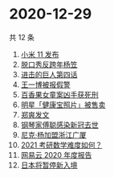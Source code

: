 # 2020-12-29

共 12 条

<!-- BEGIN -->
<!-- 最后更新时间 Tue Dec 29 2020 11:17:14 GMT+0800 (CST) -->
1. [小米 11 发布](https://www.zhihu.com/search?q=小米11)
1. [脱口秀反跨年杨笠](https://www.zhihu.com/search?q=杨笠)
1. [进击的巨人第四话](https://www.zhihu.com/search?q=进击的巨人)
1. [王一博被报假警](https://www.zhihu.com/search?q=王一博)
1. [百香果女童案凶手获死刑](https://www.zhihu.com/search?q=百香果女童)
1. [明星「健康宝照片」被售卖](https://www.zhihu.com/search?q=健康宝明星)
1. [郑爽发文](https://www.zhihu.com/search?q=郑爽)
1. [钢琴家傅聪感染新冠去世](https://www.zhihu.com/search?q=傅聪去世)
1. [尼克·杨加盟浙江广厦](https://www.zhihu.com/search?q=尼克杨)
1. [2021 考研数学难度如何？](https://www.zhihu.com/search?q=考研数学)
1. [网易云 2020 年度报告](https://www.zhihu.com/search?q=网易云)
1. [日本将暂停新入境](https://www.zhihu.com/search?q=日本)
<!-- END -->
